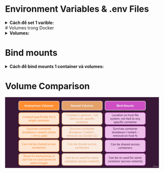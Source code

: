 # Environment Variables & .env Files
<details>
  <summary>
  <b>Cách để set 1 varible: </b>
  </summary>

  * Đặt bên trong docker file : `ENV PORT 80`
  * Cập nhật env khi chạy: `docker run -d -p 3000:8000 -e PORT=8000 --rm --name feedback-app -v feedback:/app/feedback -v "C:\Users\PC\Desktop\Learning Docker\My-Learning-Docker\03 - Managing Data & Working with Volumes\data-volumes-02-added-dockerfile:/app" -v /app/node_modules feedback-node:volumes`
      - `-e ` hoặc `--env`
  * Set up bằng file env: Tạo file env và đặt `PORT = 8000` bên trong
      - `docker run -d -p 3000:8000 --env-file ./.env --rm --name feedback-app -v feedback:/app/feedback -v "C:\Users\PC\Desktop\Learning Docker\My-Learning-Docker\03 - Managing Data & Working with Volumes\data-volumes-02-added-dockerfile:/app" -v /app/node_modules feedback-node:volumes`
          + `./.env` : địa chỉ file 

  * Giải thích:
      - `-v feedback:/app/feedback`
          + Cờ -v được sử dụng để mount (gắn) một volume. Volume là một cách để lưu trữ dữ liệu ngoài container, giúp dữ liệu không bị mất khi container bị xóa. Ở đây:
            - `feedback`: là tên volume.
            - `/app/feedback`: là thư mục trong container nơi volume được gắn vào.
      - `-v "C:\Users\PC\Desktop\Learning Docker\My-Learning-Docker\03 - Managing Data & Working with Volumes\data-volumes-02-added-dockerfile:/app"`
          + Đây là một volume khác, nhưng thay vì sử dụng volume của Docker, nó gắn thư mục trên máy tính host vào container. Cụ thể:
            - `"C:\Users\PC\Desktop\Learning Docker\My-Learning-Docker\03 - Managing Data & Working with Volumes\data-volumes-02-added-dockerfile"`: là thư mục trên máy tính của bạn (Windows).
            - `/app`: là thư mục trong container.
          + Điều này có nghĩa là mọi thay đổi trong thư mục trên máy tính host sẽ tự động được phản ánh trong container tại thư mục `/app`, và ngược lại.
      - `-v /app/node_modules`
          + Tham số này mount một volume ẩn, điều này có nghĩa là Docker sẽ không ghi đè thư mục node_modules bên trong container bằng thư mục tương ứng từ máy host. Thư mục này sẽ được quản lý độc lập bên trong container, giúp tránh vấn đề về sự khác biệt môi trường giữa hệ thống host và container.
</details>
# Volumes trong Docker
<details>
  <summary>
  <b>Volumes: </b>
  </summary>
  
  + Volumes trong Docker là một tính năng cho phép bạn lưu trữ và chia sẻ dữ liệu giữa các container hoặc giữa container và máy chủ (host). Nó được sử dụng để duy trì dữ liệu của container ngay cả khi container bị dừng hoặc xóa.
  
  + <b>Các lệnh cơ bản: </b>
      1. Xem danh sách volumes: `docker volume ls`
      2. Xóa volume: `docker volume rm my-volume`
  
  + <b>Tại sao nên dùng volumes? </b>
      1. <b>Persist dữ liệu: </b> Dữ liệu trong container thường sẽ bị mất khi container bị xóa. Volumes giúp lưu trữ dữ liệu một cách lâu dài, ngay cả khi container không còn tồn tại.
      2. <b>Chia sẻ dữ liệu giữa các container: </b> Nhiều container có thể sử dụng chung một volume để chia sẻ dữ liệu. Điều này rất hữu ích khi bạn có các container cần truy cập vào cùng một bộ dữ liệu.
      3. <b>Tách biệt dữ liệu và ứng dụng: </b> Volumes giúp tách biệt dữ liệu khỏi container, giúp việc quản lý và sao lưu dữ liệu trở nên dễ dàng hơn.
      4. <b>Hiệu suất tốt hơn: </b> Volumes được tối ưu hóa cho hiệu suất và thường nhanh hơn so với việc lưu trữ dữ liệu trực tiếp trên hệ thống tập tin của container (bind mounts).

  + <b>Cách sử dụng volumes: </b>
      1. <b>Tạo volume khi chạy container: </b> `docker run -d -p 3000:80 --rm --name feedback-app -v feedback:/app/feedback feedback-node:volumes`
      2. <b>Hoặc: </b> 
            - Tạo volume: `docker volume create my-volume` 
            - Gắn volume vào container:
                - Khi chạy container, bạn có thể gắn volume vào một thư mục trong container bằng tùy chọn -v hoặc --mount.
                - `docker run -d -v my-volume:/path/in/container my-image`
                    + `my-volume`: Tên của volume mà bạn đã tạo.
                    + `/path/in/container`: Đường dẫn trong container nơi volume sẽ được gắn.
                - EX:
                    + Nếu bạn muốn lưu trữ dữ liệu trong thư mục /data của container:
                    + `docker run -d -v my-volume:/data my-image`
            3. Bind mounts:
                 - Ngoài ra, bạn cũng có thể gắn một thư mục từ máy chủ (host) vào container. Đây là dạng bind mounts:
                 - `docker run -d -v /path/on/host:/path/in/container my-image`
                    + `/path/on/host`: Thư mục trên máy chủ mà bạn muốn gắn.
                    + `/path/in/container`: Thư mục tương ứng trong container.
            4. So sánh giữa volumes và bind mounts:
                 ![Example Image](./image-for-notes/volume_&_bindmounts.png)
            5. Ví dụ cụ thể:
               - Giả sử bạn có một ứng dụng web lưu trữ dữ liệu vào thư mục /data bên trong container và bạn muốn dữ liệu được lưu trữ bền vững trên máy chủ của bạn. Bạn có thể sử dụng volume như sau:
                    + `docker run -d -v my-volume:/data my-web-app`
               - Nếu bạn muốn sử dụng một thư mục cụ thể trên máy chủ (ví dụ /home/user/data), bạn có thể sử dụng bind mount:
                    + `docker run -d -v /home/user/data:/data my-web-app`

## Lưu ý:
  - Anonymous Volume sẽ bị xóa khi container shutdown
  - Volume được đặt tên sẽ không tự động xóa khi container shutdown
        + EX: `docker run -d -p 3000:80 --rm --name feedback-app -v feedback:/app/feedback feedback-node:volumes`  
</details>

# Bind mounts
<details>
  <summary>
  <b>Cách để bind mounts 1 container và volumes: </b>
  </summary>

  * EX: `docker run -d -p 3000:80 --rm --name feedback-app -v feedback:/app/feedback -v "C:\Users\PC\Desktop\Learning Docker\My-Learning-Docker\03 - Managing Data & Working with Volumes\data-volumes-02-added-dockerfile:/app" -v /app/node_modules feedback-node:volumes`
  * Giải thích:
      - `-v feedback:/app/feedback`
          + Cờ -v được sử dụng để mount (gắn) một volume. Volume là một cách để lưu trữ dữ liệu ngoài container, giúp dữ liệu không bị mất khi container bị xóa. Ở đây:
            - `feedback`: là tên volume.
            - `/app/feedback`: là thư mục trong container nơi volume được gắn vào.
      - `-v "C:\Users\PC\Desktop\Learning Docker\My-Learning-Docker\03 - Managing Data & Working with Volumes\data-volumes-02-added-dockerfile:/app"`
          + Đây là một volume khác, nhưng thay vì sử dụng volume của Docker, nó gắn thư mục trên máy tính host vào container. Cụ thể:
            - `"C:\Users\PC\Desktop\Learning Docker\My-Learning-Docker\03 - Managing Data & Working with Volumes\data-volumes-02-added-dockerfile"`: là thư mục trên máy tính của bạn (Windows).
            - `/app`: là thư mục trong container.
          + Điều này có nghĩa là mọi thay đổi trong thư mục trên máy tính host sẽ tự động được phản ánh trong container tại thư mục `/app`, và ngược lại.
      - `-v /app/node_modules`
          + Tham số này mount một volume ẩn, điều này có nghĩa là Docker sẽ không ghi đè thư mục node_modules bên trong container bằng thư mục tương ứng từ máy host. Thư mục này sẽ được quản lý độc lập bên trong container, giúp tránh vấn đề về sự khác biệt môi trường giữa hệ thống host và container.
</details>

# Volume Comparison
   ![Example Image](./image-for-notes/Volumes_comparision%20.png)
  
